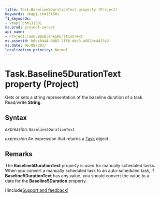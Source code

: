 ```yaml
---
title: Task.Baseline5DurationText property (Project)
keywords: vbapj.chm131501
f1_keywords:
- vbapj.chm131501
ms.prod: project-server
api_name:
- Project.Task.Baseline5DurationText
ms.assetid: b6ac8444-0d82-2ff6-dad3-a982bc4413a2
ms.date: 06/08/2017
localization_priority: Normal
---
```



# Task.Baseline5DurationText property (Project)

Gets or sets a string representation of the baseline duration of a task. Read/write  **String**.


## Syntax

_expression_. `Baseline5DurationText`

 _expression_ An expression that returns a [Task](./Project.Task.md) object.


## Remarks

The  **Baseline5DurationText** property is used for manually scheduled tasks. When you convert a manually scheduled task to an auto-scheduled task, if **Baseline5DurationText** has any value, you should convert the value to a date for the **Baseline5Duration** property.

[!include[Support and feedback](~/includes/feedback-boilerplate.md)]